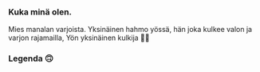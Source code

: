 ### Kuka minä olen.

Mies manalan varjoista. Yksinäinen hahmo yössä, hän joka kulkee valon ja
varjon rajamailla, Yön yksinäinen kulkija 👻👻 

### Legenda 🙃
